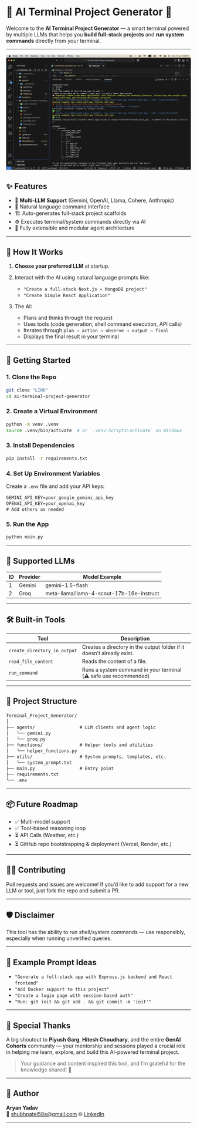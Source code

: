 
# 🧠 AI Terminal Project Generator 🚀

Welcome to the **AI Terminal Project Generator** — a smart terminal powered by multiple LLMs that helps you **build full-stack projects** and **run system commands** directly from your terminal.

---
![Screenshot](assets/screenshot.png)

## ✨ Features

- 🔌 **Multi-LLM Support** (Gemini, OpenAI, Llama, Cohere, Anthropic)
- 💬 Natural language command interface
- 🏗️ Auto-generates full-stack project scaffolds
- ⚙️ Executes terminal/system commands directly via AI
- 📁 Fully extensible and modular agent architecture

---

## 🤖 How It Works

1. **Choose your preferred LLM** at startup.
2. Interact with the AI using natural language prompts like:
   - `"Create a full-stack Next.js + MongoDB project"`
   - `"Create Simple React Application"`

3. The AI:
   - Plans and thinks through the request
   - Uses tools (code generation, shell command execution, API calls)
   - Iterates through `plan → action → observe → output → final `
   - Displays the final result in your terminal

---

## 🚀 Getting Started

### 1. Clone the Repo
```bash
git clone "LINK"
cd ai-terminal-project-generator
```

### 2. Create a Virtual Environment
```bash
python -m venv .venv
source .venv/bin/activate  # or `.venv\Scripts\activate` on Windows
```

### 3. Install Dependencies
```bash
pip install -r requirements.txt
```

### 4. Set Up Environment Variables
Create a `.env` file and add your API keys:

```
GEMINI_API_KEY=your_google_gemini_api_key
OPENAI_API_KEY=your_openai_key
# Add others as needed
```

### 5. Run the App
```bash
python main.py
```

---

## 🧩 Supported LLMs

| ID | Provider   | Model Example            |
|----|------------|--------------------------|
| 1  | Gemini     | gemini-1.5-flash         |
| 2  | Groq      | meta-llama/llama-4-scout-17b-16e-instruct          |

---

## 🛠️ Built-in Tools

| Tool         | Description                                      |
|--------------|--------------------------------------------------|
| `create_directory_in_output`| Creates a directory in the output folder if it doesn't already exist.                |
| `read_file_content`        | Reads the content of a file.         |
| `run_command`| Runs a system command in your terminal (⚠️ safe use recommended) |

---

## 🧱 Project Structure

```
Terminal_Project_Generator/
│
├── agents/                 # LLM clients and agent logic
│   └── gemini.py
│   └── groq.py
├── functions/              # Helper tools and utilities
│   └── helper_functions.py
├── utils/                  # System prompts, templates, etc.
│   └── system_prompt.txt
├── main.py                 # Entry point
├── requirements.txt
└── .env
```

---

## 📦 Future Roadmap

- ✅ Multi-model support
- ✅ Tool-based reasoning loop
- ⏳ API Calls (Weather, etc.)
- ⏳ GitHub repo bootstrapping & deployment (Vercel, Render, etc.)

---

## 👨‍💻 Contributing

Pull requests and issues are welcome! If you’d like to add support for a new LLM or tool, just fork the repo and submit a PR.

---

## 🛡️ Disclaimer

This tool has the ability to run shell/system commands — use responsibly, especially when running unverified queries.

---

## 💬 Example Prompt Ideas

- `"Generate a full-stack app with Express.js backend and React frontend"`
- `"Add Docker support to this project"`
- `"Create a login page with session-based auth"`
- `"Run: git init && git add . && git commit -m 'init'"`

---
## 🫶 Special Thanks

A big shoutout to **Piyush Garg**, **Hitesh Choudhary**, and the entire **GenAI Cohorts** community — your mentorship and sessions played a crucial role in helping me learn, explore, and build this AI-powered terminal project.

> Your guidance and content inspired this tool, and I’m grateful for the knowledge shared! 🙌

---

## 📍 Author

**Aryan Yadav**  
📧 shubhpatel58a@gmail.com
🌐 [LinkedIn](https://www.linkedin.com/in/shubh-kachhadiya/)

---

